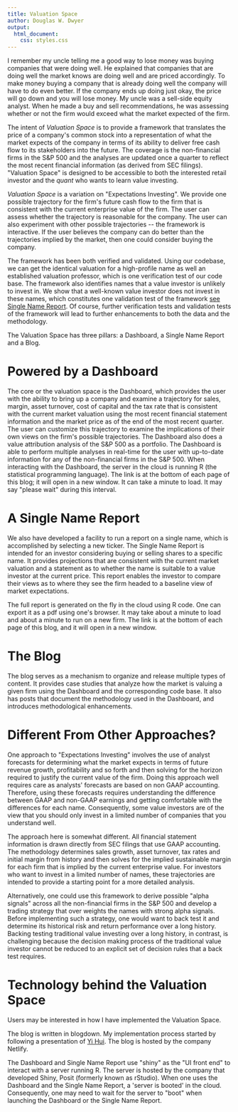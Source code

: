 ```yaml
---
title: Valuation Space
author: Douglas W. Dwyer
output: 
  html_document:
    css: styles.css
---
```


I remember my uncle telling me a good way to lose money was buying companies that were doing well. He explained that companies that are doing well the market knows are doing well and are priced accordingly. To make money buying a company that is already doing well the company will have to do even better. If the company ends up doing just okay, the price will go down and you will lose money. My uncle was a sell-side equity analyst. When he made a buy and sell recommendations, he was assessing whether or not the firm would exceed what the market expected of the firm.

The intent of _Valuation Space_ is to provide a framework that translates the price of a company's common stock into a representation of what the market expects of the company in terms of its ability to deliver free cash flow to its stakeholders into the future. The coverage is the non-financial firms in the S&P 500 and the analyses are updated once a quarter to reflect the most recent financial information (as derived from SEC filings). "Valuation Space" is designed to be accessible to both the interested retail investor and the _quant_ who wants to learn value investing.

_Valuation Space_ is a variation on "Expectations Investing". We provide one possible trajectory for the firm's future cash flow to the firm that is consistent with the current enterprise value of the firm. The user can assess whether the trajectory is reasonable for the company. The user can also experiment with other possible trajectories -- the framework is interactive. If the user believes the company can do better than the trajectories implied by the market, then one could consider buying the company.

The framework has been both verified and validated. Using our codebase, we can get the identical valuation for a high-profile name as well an established valuation professor, which is one verification test of our code base. The framework also identifies names that a value investor is unlikely to invest in. We show that a well-known value investor does not invest in these names, which constitutes one validation test of the framework [see Single Name Report](https://douglasdwyer.netlify.app/post/2023/06/10/valuation-analysis/). Of course, further verification tests and validation tests of the framework will lead to further enhancements to both the data and the methodology.

The Valuation Space has three pillars: a Dashboard, a Single Name Report and a Blog.

# Powered by a Dashboard

The core or the valuation space is the Dashboard, which provides the user with the ability to bring up a company and examine a trajectory for sales, margin, asset turnover, cost of capital and the tax rate that is consistent with the current market valuation using the most recent financial statement information and the market price as of the end of the most recent quarter. The user can customize this trajectory to examine the implications of their own views on the firm's possible trajectories. The Dashboard also does a value attribution analysis of the S&P 500 as a portfolio. The Dashboard is able to perform multiple analyses in real-time for the user with up-to-date information for any of the non-financial firms in the S&P 500. When interacting with the Dashboard, the server in the cloud is running R (the statistical programming language). The link is at the bottom of each page of this blog; it will open in a new window. It can take a minute to load. It may say "please wait" during this interval. 

# A Single Name Report

We also have developed a facility to run a report on a single name, which is accomplished by selecting a new ticker. The Single Name Report is intended for an investor considering buying or selling shares to a specific name. It provides projections that are consistent with the current market valuation and a statement as to whether the name is suitable to a value investor at the current price. This report enables the investor to compare their views as to where they see the firm headed to a baseline view of market expectations.

The full report is generated on the fly in the cloud using R code. One can export it as a pdf using one's browser. It may take about a minute to load and about a minute to run on a new firm. The link is at the bottom of each page of this blog, and it will open in a new window.

# The Blog

The blog serves as a mechanism to organize and release multiple types of content. It provides case studies that analyze how the market is valuing a given firm using the Dashboard and the corresponding code base. It also has posts that document the methodology used in the Dashboard, and introduces methodological enhancements.


# Different From Other Approaches?

One approach to "Expectations Investing" involves the use of analyst forecasts for determining what the market expects in terms of future revenue growth, profitability and so forth and then solving for the horizon required to justify the current value of the firm. Doing this approach well requires care as analysts' forecasts are based on non GAAP accounting. Therefore, using these forecasts requires understanding the difference between GAAP and non-GAAP earnings and getting comfortable with the differences for each name. Consequently, some value investors are of the view that you should only invest in a limited number of companies that you understand well.

The approach here is somewhat different. All financial statement information is drawn directly from SEC filings that use GAAP accounting. The methodology determines sales growth, asset turnover, tax rates and initial margin from history and then solves for the implied sustainable margin for each firm that is implied by the current enterprise value. For investors who want to invest in a limited number of names, these trajectories are intended to provide a starting point for a more detailed analysis.

Alternatively, one could use this framework to derive possible "alpha signals" across all the non-financial firms in the S&P 500 and develop a trading strategy that over weights the names with strong alpha signals. Before implementing such a strategy, one would want to back test it and determine its historical risk and return performance over a long history. Backing testing traditional value investing over a long history, in contrast, is challenging because the decision making process of the traditional value investor cannot be reduced to an explicit set of decision rules that a back test requires.

# Technology behind the Valuation Space

Users may be interested in how I have implemented the Valuation Space.

The blog is written in blogdown. My implementation process started by following a presentation of [Yi Hui](https://yihui.org/en/2022/06/user-blogdown/). The blog is hosted by the company Netlify.

The Dashboard and Single Name Report use "shiny" as the "UI front end" to interact with a server running R. The server is hosted by the company that developed Shiny, Posit (formerly known as rStudio). When one uses the Dashboard and the Single Name Report, a 'server is booted' in the cloud. Consequently, one may need to wait for the server to "boot" when launching the Dashboard or the Single Name Report.
